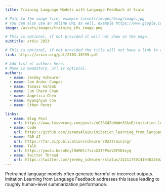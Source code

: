 ```yaml
---
title: Training Language Models with Language Feedback at Scale

# Path to the image file, example /assets/images/blog/image.jpg
# You can also use an online URL as well, example https://www.google.com/image.jpg
image: /assets/images/training_LMs_image.png

# This is optional, if not provided it will not show on the page.
subtitle: arXiv 2023

# This is optional, if not provided the title will not have a link to anywhere
link: https://arxiv.org/pdf/2303.16755.pdf

# Add list of authors here.
# Name is mandatory, url is optional.
authors:
  - name: Jérémy Scheurer
  - name: Jon Ander Campos
  - name: Tomasz Korbak
  - name: Jun Shern Chan
  - name: Angelica Chen
  - name: Kyunghyun Cho
  - name: Ethan Perez

links:
  - name: Blog Post
    url: https://www.lesswrong.com/posts/mCZSXdZoNoWn5SkvE/imitation-learning-from-language-feedback-1
  - name: Code
    url: https://github.com/JeremyAlain/imitation_learning_from_language_feedback
  - name: FAR AI
    url: https://far.ai/publication/scheurer2023training/
  - name: Talk
    url: https://youtu.be/oEnyl9dMKCc?si=G3IFPmoV6FVN1eyq
  - name: Twitter Thread
    url: https://twitter.com/jeremy_scheurer/status/1521174014194032642
---
```


<!--Abstract-->

Pretrained language models often generate harmful or incorrect outputs. Imitation Learning from Language Feedback addresses this issue leading to roughly human-level summarization performance.
